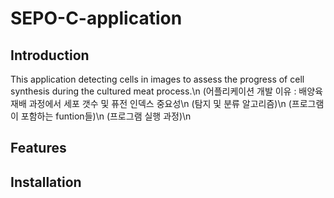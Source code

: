 # SEPO-C-application
## Introduction
This application detecting cells in images to assess the progress of cell synthesis during the cultured meat process.\n
(어플리케이션 개발 이유 : 배양육 재배 과정에서 세포 갯수 및 퓨전 인덱스 중요성\n
(탐지 및 분류 알고리즘)\n
(프로그램이 포함하는 funtion들)\n
(프로그램 실행 과정)\n
## Features
## Installation
